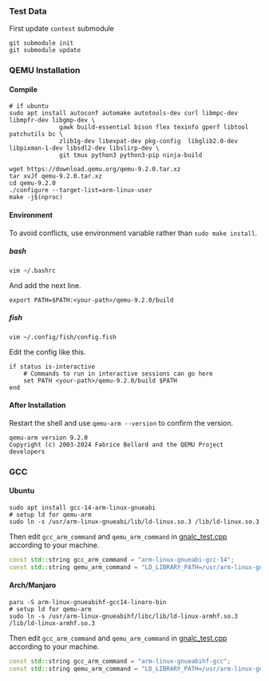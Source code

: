 ### Test Data
First update `contest` submodule
```shell
git submodule init
git submodule update
```

### QEMU Installation

#### Compile
```shell
# if ubuntu
sudo apt install autoconf automake autotools-dev curl libmpc-dev libmpfr-dev libgmp-dev \
              gawk build-essential bison flex texinfo gperf libtool patchutils bc \
              zlib1g-dev libexpat-dev pkg-config  libglib2.0-dev libpixman-1-dev libsdl2-dev libslirp-dev \
              git tmux python3 python3-pip ninja-build
```
```shell
wget https://download.qemu.org/qemu-9.2.0.tar.xz
tar xvJf qemu-9.2.0.tar.xz
cd qemu-9.2.0
./configure --target-list=arm-linux-user
make -j$(nproc)
```

#### Environment
To avoid conflicts, use environment variable rather than `sudo make install`.

##### bash
```shell
vim ~/.bashrc
```
And add the next line.
```shell
export PATH=$PATH:<your-path>/qemu-9.2.0/build
```

##### fish
```shell
vim ~/.config/fish/config.fish
```
Edit the config like this.
```shell
if status is-interactive
    # Commands to run in interactive sessions can go here
    set PATH <your-path>/qemu-9.2.0/build $PATH
end
```

#### After Installation
Restart the shell and use `qemu-arm --version` to confirm the version.
```
qemu-arm version 9.2.0
Copyright (c) 2003-2024 Fabrice Bellard and the QEMU Project developers
```

### GCC
#### Ubuntu
```shell
sudo apt install gcc-14-arm-linux-gnueabi
# setup ld for qemu-arm
sudo ln -s /usr/arm-linux-gnueabi/lib/ld-linux.so.3 /lib/ld-linux.so.3
```

Then edit `gcc_arm_command` and `qemu_arm_command` in [gnalc_test.cpp](../test/gnalc_test.cpp) according to your machine.
```c++
const std::string gcc_arm_command = "arm-linux-gnueabi-gcc-14"; 
const std::string qemu_arm_command = "LD_LIBRARY_PATH=/usr/arm-linux-gnueabi/lib qemu-arm";
```

#### Arch/Manjaro
```shell
paru -S arm-linux-gnueabihf-gcc14-linaro-bin
# setup ld for qemu-arm
sudo ln -s /usr/arm-linux-gnueabihf/libc/lib/ld-linux-armhf.so.3 /lib/ld-linux-armhf.so.3
```
Then edit `gcc_arm_command` and `qemu_arm_command` in [gnalc_test.cpp](../test/gnalc_test.cpp) according to your machine.
```c++
const std::string gcc_arm_command = "arm-linux-gnueabihf-gcc";
const std::string qemu_arm_command = "LD_LIBRARY_PATH=/usr/arm-linux-gnueabihf/libc/lib qemu-arm";
```
